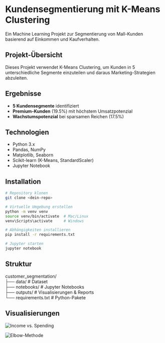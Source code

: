 #  Kundensegmentierung mit K-Means Clustering

Ein Machine Learning Projekt zur Segmentierung von Mall-Kunden basierend auf Einkommen und Kaufverhalten.

##  Projekt-Übersicht

Dieses Projekt verwendet K-Means Clustering, um Kunden in 5 unterschiedliche Segmente einzuteilen und daraus Marketing-Strategien abzuleiten.

##  Ergebnisse

- **5 Kundensegmente** identifiziert
- **Premium-Kunden** (19.5%) mit höchstem Umsatzpotenzial
- **Wachstumspotenzial** bei sparsamen Reichen (17.5%)

##  Technologien

- Python 3.x
- Pandas, NumPy
- Matplotlib, Seaborn
- Scikit-learn (K-Means, StandardScaler)
- Jupyter Notebook

##  Installation
```bash
# Repository klonen
git clone <dein-repo>

# Virtuelle Umgebung erstellen
python -m venv venv
source venv/bin/activate  # Mac/Linux
venv\Scripts\activate     # Windows

# Abhängigkeiten installieren
pip install -r requirements.txt

# Jupyter starten
jupyter notebook
````
## Struktur

customer_segmentation/  
├── data/                # Dataset  
├── notebooks/           # Jupyter Notebooks  
├── outputs/             # Visualisierungen & Reports  
└── requirements.txt     # Python-Pakete  

## Visualisierungen

![Income vs. Spending](outputs/04_income_vs_spending.png)  


![Elbow-Methode](07_elbow_method.png)

